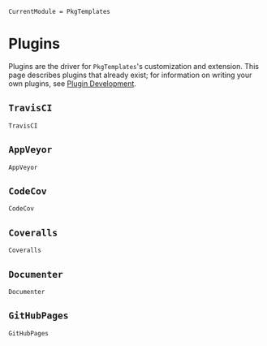 ```@meta
CurrentModule = PkgTemplates
```

# Plugins

Plugins are the driver for `PkgTemplates`'s customization and extension. This page
describes plugins that already exist; for information on writing your own plugins, see
[Plugin Development](@ref).

## `TravisCI`

```@docs
TravisCI
```

## `AppVeyor`

```@docs
AppVeyor
```

## `CodeCov`

```@docs
CodeCov
```

## `Coveralls`

```@docs
Coveralls
```

## `Documenter`

```@docs
Documenter
```

## `GitHubPages`

```@docs
GitHubPages
```
